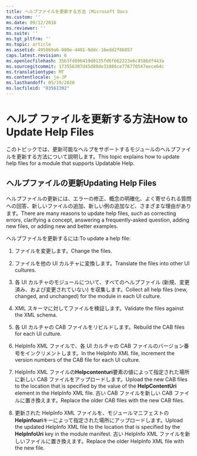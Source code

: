 ```yaml
---
title: ヘルプファイルを更新する方法 |Microsoft Docs
ms.custom: ''
ms.date: 09/12/2016
ms.reviewer: ''
ms.suite: ''
ms.tgt_pltfrm: ''
ms.topic: article
ms.assetid: 495869a6-080e-4401-9ddc-16edd2f86857
caps.latest.revision: 6
ms.openlocfilehash: 35b3fd696419d0135fd6f662223e6c8586df443a
ms.sourcegitcommit: 173556307d45d88de31086ce776770547eece64c
ms.translationtype: MT
ms.contentlocale: ja-JP
ms.lasthandoff: 05/19/2020
ms.locfileid: "83561392"
---
```

# <a name="how-to-update-help-files"></a><span data-ttu-id="00160-102">ヘルプ ファイルを更新する方法</span><span class="sxs-lookup"><span data-stu-id="00160-102">How to Update Help Files</span></span>

<span data-ttu-id="00160-103">このトピックでは、更新可能なヘルプをサポートするモジュールのヘルプファイルを更新する方法について説明します。</span><span class="sxs-lookup"><span data-stu-id="00160-103">This topic explains how to update help files for a module that supports Updatable Help.</span></span>

## <a name="updating-help-files"></a><span data-ttu-id="00160-104">ヘルプファイルの更新</span><span class="sxs-lookup"><span data-stu-id="00160-104">Updating Help Files</span></span>

<span data-ttu-id="00160-105">ヘルプファイルの更新には、エラーの修正、概念の明確化、よく寄せられる質問への回答、新しいファイルの追加、新しい例の追加など、さまざまな理由があります。</span><span class="sxs-lookup"><span data-stu-id="00160-105">There are many reasons to update help files, such as correcting errors, clarifying a concept, answering a frequently-asked question, adding new files, or adding new and better examples.</span></span>

<span data-ttu-id="00160-106">ヘルプファイルを更新するには:</span><span class="sxs-lookup"><span data-stu-id="00160-106">To update a help file:</span></span>

1. <span data-ttu-id="00160-107">ファイルを変更します。</span><span class="sxs-lookup"><span data-stu-id="00160-107">Change the files.</span></span>

2. <span data-ttu-id="00160-108">ファイルを他の UI カルチャに変換します。</span><span class="sxs-lookup"><span data-stu-id="00160-108">Translate the files into other UI cultures.</span></span>

3. <span data-ttu-id="00160-109">各 UI カルチャのモジュールについて、すべてのヘルプファイル (新規、変更済み、および変更されていない) を収集します。</span><span class="sxs-lookup"><span data-stu-id="00160-109">Collect all help files (new, changed, and unchanged) for the module in each UI culture.</span></span>

4. <span data-ttu-id="00160-110">XML スキーマに対してファイルを検証します。</span><span class="sxs-lookup"><span data-stu-id="00160-110">Validate the files against the XML schema.</span></span>

5. <span data-ttu-id="00160-111">各 UI カルチャの CAB ファイルをリビルドします。</span><span class="sxs-lookup"><span data-stu-id="00160-111">Rebuild the CAB files for each UI culture.</span></span>

6. <span data-ttu-id="00160-112">HelpInfo XML ファイルで、各 UI カルチャの CAB ファイルのバージョン番号をインクリメントします。</span><span class="sxs-lookup"><span data-stu-id="00160-112">In the HelpInfo XML file, increment the version numbers of the CAB file for each UI culture.</span></span>

7. <span data-ttu-id="00160-113">HelpInfo XML ファイルの**Helpcontenturi**要素の値によって指定された場所に新しい CAB ファイルをアップロードします。</span><span class="sxs-lookup"><span data-stu-id="00160-113">Upload the new CAB files to the location that is specified by the value of the **HelpContentUri** element in the HelpInfo XML file.</span></span> <span data-ttu-id="00160-114">古い CAB ファイルを新しい CAB ファイルに置き換えます。</span><span class="sxs-lookup"><span data-stu-id="00160-114">Replace the older CAB files with the new CAB files.</span></span>

8. <span data-ttu-id="00160-115">更新された HelpInfo XML ファイルを、モジュールマニフェストの**Helpinfouri**キーによって指定された場所にアップロードします。</span><span class="sxs-lookup"><span data-stu-id="00160-115">Upload the updated HelpInfo XML file to the location that is specified by the **HelpInfoUri** key in the module manifest.</span></span> <span data-ttu-id="00160-116">古い HelpInfo XML ファイルを新しいファイルに置き換えます。</span><span class="sxs-lookup"><span data-stu-id="00160-116">Replace the older HelpInfo XML file with the new file.</span></span>
